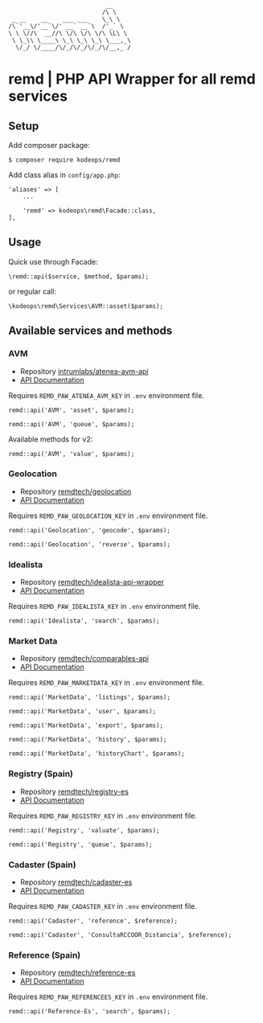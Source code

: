 ```
                           __     
                          /\ \    
 _ __    __    ___ ___    \_\ \   
/\`'__\/'__`\/' __` __`\  /'_` \  
\ \ \//\  __//\ \/\ \/\ \/\ \L\ \ 
 \ \_\\ \____\ \_\ \_\ \_\ \___,_\
  \/_/ \/____/\/_/\/_/\/_/\/__,_ /
```

# remd | PHP API Wrapper for all remd services

## Setup

Add composer package:

`$ composer require kodeops/remd`

Add class alias in `config/app.php`:

```
'aliases' => [
    ...

    'remd' => kodeops\remd\Facade::class,
],
```

##  Usage

Quick use through Facade:

`\remd::api($service, $method, $params);`

or regular call:

`\kodeops\remd\Services\AVM::asset($params);`

##  Available services and methods

### AVM

* Repository [intrumlabs/atenea-avm-api](https://bitbucket.org/intrumlabs/atenea-avm-api)
* [API Documentation](https://bitbucket.org/intrumlabs/atenea-avm-api/src/master/README.md)

Requires `REMD_PAW_ATENEA_AVM_KEY` in `.env` environment file.

`remd::api('AVM', 'asset', $params);`

`remd::api('AVM', 'queue', $params);`

Available methods for v2:

`remd::api('AVM', 'value', $params);`

### Geolocation

* Repository [remdtech/geolocation](https://bitbucket.org/remdtech/geolocation)
* [API Documentation](https://bitbucket.org/remdtech/geolocation/src/master/README.md)

Requires `REMD_PAW_GEOLOCATION_KEY` in `.env` environment file.

`remd::api('Geolocation', 'geocode', $params);`

`remd::api('Geolocation', 'reverse', $params);`

### Idealista

* Repository [remdtech/idealista-api-wrapper](https://bitbucket.org/remdtech/idealista-api-wrapper)
* [API Documentation](https://bitbucket.org/remdtech/idealista-api-wrapper/src/master/README.md)

Requires `REMD_PAW_IDEALISTA_KEY` in `.env` environment file.

`remd::api('Idealista', 'search', $params);`

### Market Data

* Repository [remdtech/comparables-api](https://bitbucket.org/remdtech/comparables-api)
* [API Documentation](https://bitbucket.org/remdtech/comparables-api/src/master/README.md)

Requires `REMD_PAW_MARKETDATA_KEY` in `.env` environment file.

`remd::api('MarketData', 'listings', $params);`

`remd::api('MarketData', 'user', $params);`

`remd::api('MarketData', 'export', $params);`

`remd::api('MarketData', 'history', $params);`

`remd::api('MarketData', 'historyChart', $params);`

### Registry (Spain)

* Repository [remdtech/registry-es](https://bitbucket.org/remdtech/registry-es)
* [API Documentation](https://bitbucket.org/remdtech/registry-es/src/master/README.md)

Requires `REMD_PAW_REGISTRY_KEY` in `.env` environment file.

`remd::api('Registry', 'valuate', $params);`

`remd::api('Registry', 'queue', $params);`

### Cadaster (Spain)

* Repository [remdtech/cadaster-es](https://bitbucket.org/remdtech/cadaster-es)
* [API Documentation](https://bitbucket.org/remdtech/cadaster-es/src/master/README.md)

Requires `REMD_PAW_CADASTER_KEY` in `.env` environment file.

`remd::api('Cadaster', 'reference', $reference);`

`remd::api('Cadaster', 'ConsultaRCCOOR_Distancia', $reference);`

### Reference (Spain)

* Repository [remdtech/reference-es](https://bitbucket.org/remdtech/reference-es)
* [API Documentation](https://bitbucket.org/remdtech/reference-es/src/master/readme.md)

Requires `REMD_PAW_REFERENCEES_KEY` in `.env` environment file.

`remd::api('Reference-Es', 'search', $params);`
